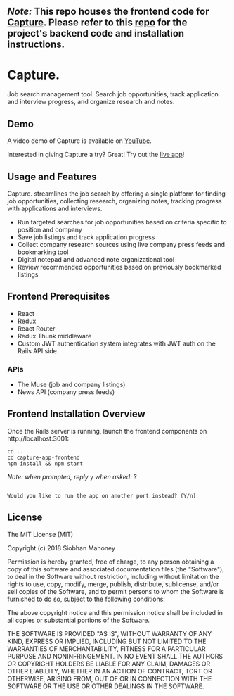 ## *Note:* This repo houses the frontend code for [Capture](https://capture-jobs.herokuapp.com/login). Please refer to this [repo](https://github.com/siobhanpmahoney/ind-capture-jobs-api) for the project's backend code and installation instructions.

# Capture.

Job search management tool. Search job opportunities, track application and interview progress, and organize research and notes.

## Demo

A video demo of Capture is available on [YouTube](https://www.youtube.com/watch?v=LtX2sFyvuFA).

Interested in giving Capture a try? Great! Try out the [live app](https://capture-jobs.herokuapp.com/login)!

## Usage and Features

Capture. streamlines the job search by offering a single platform for finding job opportunities, collecting research, organizing notes, tracking progress with applications and interviews.

* Run targeted searches for job opportunities based on criteria specific to position and company
* Save job listings and track application progress
* Collect company research sources using live company press feeds and bookmarking tool
* Digital notepad and advanced note organizational tool
* Review recommended opportunities based on previously bookmarked listings

## Frontend Prerequisites

* React
* Redux
* React Router
* Redux Thunk middleware
* Custom JWT authentication system integrates with JWT auth on the Rails API side.

### APIs

* The Muse (job and company listings)
* News API (company press feeds)

## Frontend Installation Overview

Once the Rails server is running, launch the frontend components on http://localhost:3001:

```
cd ..
cd capture-app-frontend
npm install && npm start
```

*Note: when prompted, reply* `y` *when asked:* ?
```Something is already running on port 3000

Would you like to run the app on another port instead? (Y/n)  
```

## License


The MIT License (MIT)

Copyright (c) 2018 Siobhan Mahoney

Permission is hereby granted, free of charge, to any person obtaining a copy of this software and associated documentation files (the "Software"), to deal in the Software without restriction, including without limitation the rights to use, copy, modify, merge, publish, distribute, sublicense, and/or sell copies of the Software, and to permit persons to whom the Software is furnished to do so, subject to the following conditions:

The above copyright notice and this permission notice shall be included in all copies or substantial portions of the Software.

THE SOFTWARE IS PROVIDED "AS IS", WITHOUT WARRANTY OF ANY KIND, EXPRESS OR IMPLIED, INCLUDING BUT NOT LIMITED TO THE WARRANTIES OF MERCHANTABILITY, FITNESS FOR A PARTICULAR PURPOSE AND NONINFRINGEMENT. IN NO EVENT SHALL THE AUTHORS OR COPYRIGHT HOLDERS BE LIABLE FOR ANY CLAIM, DAMAGES OR OTHER LIABILITY, WHETHER IN AN ACTION OF CONTRACT, TORT OR OTHERWISE, ARISING FROM, OUT OF OR IN CONNECTION WITH THE SOFTWARE OR THE USE OR OTHER DEALINGS IN THE SOFTWARE.
